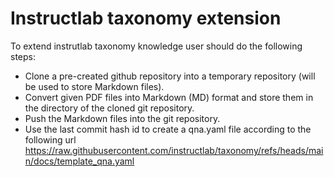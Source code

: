 # Instructlab taxonomy extension

To extend instrutlab taxonomy knowledge user should do the following steps:
- Clone a pre-created github repository into a temporary repository (will be used to store Markdown files).
- Convert given PDF files into Markdown (MD) format and store them in the directory of the cloned git repository.
- Push the Markdown files into the git repository.
- Use the last commit hash id to create a qna.yaml file according to the following url https://raw.githubusercontent.com/instructlab/taxonomy/refs/heads/main/docs/template_qna.yaml
